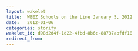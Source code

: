 ```yaml
---
layout: wakelet
title:  WBEZ Schools on the Line January 5, 2012
date:   2012-01-06
categories: storify
wakelet_id: d98d2d4f-1d22-4fbd-8b6c-88737abfdf18
redirect_from:
---
```


